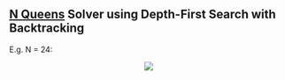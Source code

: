 ## [N Queens](https://en.wikipedia.org/wiki/Eight_queens_puzzle) Solver using Depth-First Search with Backtracking

E.g. N = 24:

<p align="center">
	<img src="n_queens.png"/>
</p>
